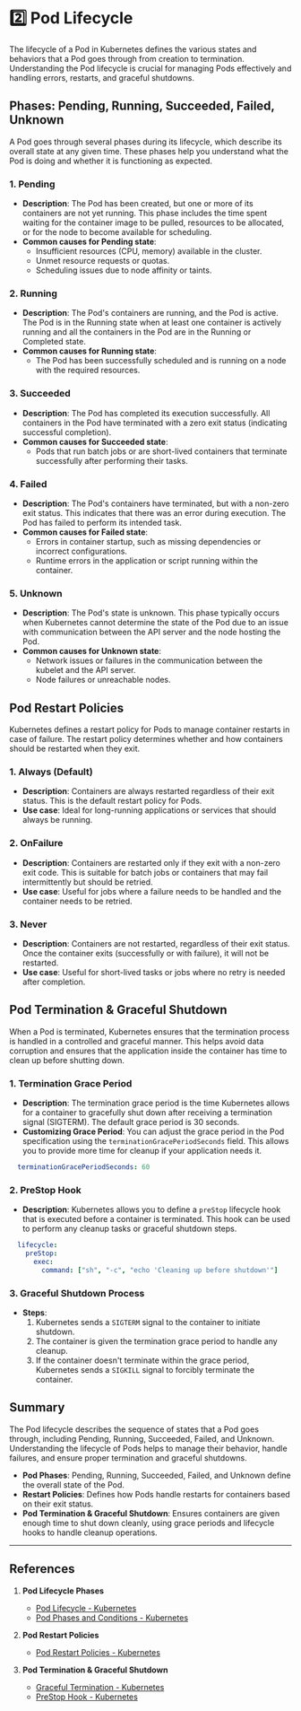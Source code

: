# 2️⃣ Pod Lifecycle

The lifecycle of a Pod in Kubernetes defines the various states and behaviors that a Pod goes through from creation to termination. Understanding the Pod lifecycle is crucial for managing Pods effectively and handling errors, restarts, and graceful shutdowns.

## Phases: Pending, Running, Succeeded, Failed, Unknown

A Pod goes through several phases during its lifecycle, which describe its overall state at any given time. These phases help you understand what the Pod is doing and whether it is functioning as expected.

### 1. **Pending**
- **Description**: The Pod has been created, but one or more of its containers are not yet running. This phase includes the time spent waiting for the container image to be pulled, resources to be allocated, or for the node to become available for scheduling.
- **Common causes for Pending state**:
  - Insufficient resources (CPU, memory) available in the cluster.
  - Unmet resource requests or quotas.
  - Scheduling issues due to node affinity or taints.

### 2. **Running**
- **Description**: The Pod's containers are running, and the Pod is active. The Pod is in the Running state when at least one container is actively running and all the containers in the Pod are in the Running or Completed state.
- **Common causes for Running state**:
  - The Pod has been successfully scheduled and is running on a node with the required resources.

### 3. **Succeeded**
- **Description**: The Pod has completed its execution successfully. All containers in the Pod have terminated with a zero exit status (indicating successful completion).
- **Common causes for Succeeded state**:
  - Pods that run batch jobs or are short-lived containers that terminate successfully after performing their tasks.

### 4. **Failed**
- **Description**: The Pod's containers have terminated, but with a non-zero exit status. This indicates that there was an error during execution. The Pod has failed to perform its intended task.
- **Common causes for Failed state**:
  - Errors in container startup, such as missing dependencies or incorrect configurations.
  - Runtime errors in the application or script running within the container.

### 5. **Unknown**
- **Description**: The Pod's state is unknown. This phase typically occurs when Kubernetes cannot determine the state of the Pod due to an issue with communication between the API server and the node hosting the Pod.
- **Common causes for Unknown state**:
  - Network issues or failures in the communication between the kubelet and the API server.
  - Node failures or unreachable nodes.

## Pod Restart Policies

Kubernetes defines a restart policy for Pods to manage container restarts in case of failure. The restart policy determines whether and how containers should be restarted when they exit.

### 1. **Always** (Default)
- **Description**: Containers are always restarted regardless of their exit status. This is the default restart policy for Pods.
- **Use case**: Ideal for long-running applications or services that should always be running.

### 2. **OnFailure**
- **Description**: Containers are restarted only if they exit with a non-zero exit code. This is suitable for batch jobs or containers that may fail intermittently but should be retried.
- **Use case**: Useful for jobs where a failure needs to be handled and the container needs to be retried.

### 3. **Never**
- **Description**: Containers are not restarted, regardless of their exit status. Once the container exits (successfully or with failure), it will not be restarted.
- **Use case**: Useful for short-lived tasks or jobs where no retry is needed after completion.

## Pod Termination & Graceful Shutdown

When a Pod is terminated, Kubernetes ensures that the termination process is handled in a controlled and graceful manner. This helps avoid data corruption and ensures that the application inside the container has time to clean up before shutting down.

### 1. **Termination Grace Period**
- **Description**: The termination grace period is the time Kubernetes allows for a container to gracefully shut down after receiving a termination signal (SIGTERM). The default grace period is 30 seconds.
- **Customizing Grace Period**: You can adjust the grace period in the Pod specification using the `terminationGracePeriodSeconds` field. This allows you to provide more time for cleanup if your application needs it.
```yaml  
  terminationGracePeriodSeconds: 60
```
### 2. **PreStop Hook**
- **Description**: Kubernetes allows you to define a `preStop` lifecycle hook that is executed before a container is terminated. This hook can be used to perform any cleanup tasks or graceful shutdown steps.
```yaml  
  lifecycle:
    preStop:
      exec:
        command: ["sh", "-c", "echo 'Cleaning up before shutdown'"]
```
### 3. **Graceful Shutdown Process**
- **Steps**:
  1. Kubernetes sends a `SIGTERM` signal to the container to initiate shutdown.
  2. The container is given the termination grace period to handle any cleanup.
  3. If the container doesn't terminate within the grace period, Kubernetes sends a `SIGKILL` signal to forcibly terminate the container.
  
## Summary

The Pod lifecycle describes the sequence of states that a Pod goes through, including Pending, Running, Succeeded, Failed, and Unknown. Understanding the lifecycle of Pods helps to manage their behavior, handle failures, and ensure proper termination and graceful shutdowns.

- **Pod Phases**: Pending, Running, Succeeded, Failed, and Unknown define the overall state of the Pod.
- **Restart Policies**: Defines how Pods handle restarts for containers based on their exit status.
- **Pod Termination & Graceful Shutdown**: Ensures containers are given enough time to shut down cleanly, using grace periods and lifecycle hooks to handle cleanup operations.

---

## **References**

1. **Pod Lifecycle Phases**
   - [Pod Lifecycle - Kubernetes](https://kubernetes.io/docs/concepts/workloads/pods/pod-lifecycle/)
   - [Pod Phases and Conditions - Kubernetes](https://kubernetes.io/docs/concepts/workloads/pods/#pod-phases)

2. **Pod Restart Policies**
   - [Pod Restart Policies - Kubernetes](https://kubernetes.io/docs/concepts/workloads/pods/#restart-policy)

3. **Pod Termination & Graceful Shutdown**
   - [Graceful Termination - Kubernetes](https://kubernetes.io/docs/docs/concepts/workloads/pods/#graceful-termination)
   - [PreStop Hook - Kubernetes](https://kubernetes.io/docs/concepts/containers/container-lifecycle-hooks/#prestopping)

